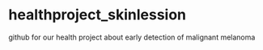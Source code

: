 # healthproject_skinlession
github for our health project about early detection of malignant melanoma
